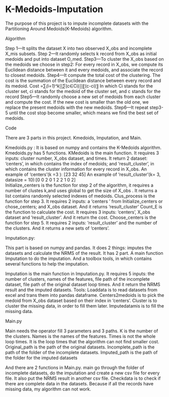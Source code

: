 # K-Medoids-Imputation
The purpose of this project is to impute incomplete datasets with the Partitioning Around Medoids(K-Medoids) algorithm.

Algorithm

Step 1—It splits the dataset X into two observed X_obs and incomplete X_mis subsets.
Step 2—It randomly selects k record from X_obs as initial medoids and put into dataset O_med.
Step3—To cluster the X_obs based on the medoids we choose in step2: For every record in X_obs, we compute its Euclidean distance between it and every medoids, and associate the record to closest medoids.
Step4—It compute the total cost of the clustering. The cost is the summation of the Euclidean distance between every record and its medoid.
Cost =∑_(i=1)^k▒∑_(c∈Ci)▒〖(c-ci)〗
In which Ci stands for the cluster set, ci stands for the medoid of the cluster set, and c stands for the record
Step5—It randomly choose a new set of medoids from each cluster and compute the cost. If the new cost is smaller than the old one, we replace the present medoids with the new medoids.
Step6—It repeat step3-5 until the cost stop become smaller, which means we find the best set of medoids.

Code

There are 3 parts in this project. Kmedoids, Imputation, and Main. 

Kmedoids.py :
It is based on numpy and contains the K-Medoids algorithm. Kmedoids.py has 5 functions. 
KMedoids is the main function. It requires 3 inputs: cluster number, X_obs dataset, and times. It return 2 dataset: ‘centers’, in which contains the index of medoids; and ‘result_cluster’, in which contains the cluster information for every record in X_obs.
    An example of ‘centers’(k =3 ): [23 32 45]
An example of ‘result_cluster’(k= 3, datasize = 10):[0 0 2 0 1 2 2 1 0 2]	
Initialize_centers is the function for step 2 of the algorithm, it requires a number of clustes k,and uses global to get the size of X_obs . It returns a list contains randomly selected indexes of medoids. 
Clus_process is the function for step 3. It requires 2 inputs: a ‘centers ’  from Initialize_centers or chose_centers; and X_obs dataset. And it returns ‘result_cluster’
Count_E is the function to calculate the cost. It requires 3 inputs: ‘centers’, X_obs dataset and ‘result_cluster’. And it return the cost.
Choose_centers is the function for step 5. It requires 2 inputs: ’result_cluster’ and the number of the clusters. And it returns a new sets of ‘centers’.

Imputation.py:

This part is based on numpy and pandas.
It does 2 things: imputes the datasets and calculate the NRMS of the result.
It has 2 part. A main function Imputation to do the imputation. And a toolbox tools, in which contains several functions to help the imputation.

Imputation is the main function in Imputation.py. 
It requires 5 inputs: 
  the number of clusters, 
  names of the features, 
  file path of the incomplete dataset, 
  file path of the original dataset 
loop times.
And it return the NRMS result and the imputed datasets.
Tools:
Loaddata is to read datasets from excel and trans them into pandas dataframe.
Centers2medoids is to pick the medoid from X_obs dataset based on their index in ‘centers’.
Cluster is to cluster the missing data, in order to fill them later. 
Imputedatamis is to fill the missing data.


Main.py

Main needs the operator fill 3 parameters and 3 paths.
K is the number of the clusters.
Names is the names of the features.
Times is not the whole loop times. It is the loop times that the algorithm can not find smaller cost.
Original_path is the path of the original datasets.
Incomplete_path is the path of the folder of the incomplete datasets.
Imputed_path is the path of the folder for the imputed datasets

And there are 2 functions in Main.py.
main go through the folder of incomplete datasets, do the imputation and create a new csv file for every file. It also put the NRMS result in another csv file.
Checkdata is to check if there are complete data in the datasets. Because if all the records have missing data, my algorithm can not work.








